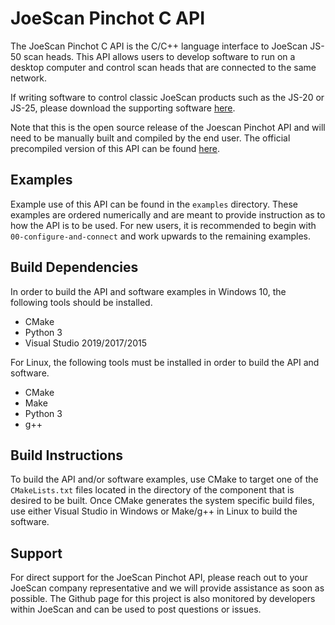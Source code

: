 # JoeScan Pinchot C API
The JoeScan Pinchot C API is the C/C++ language interface to JoeScan JS-50
scan heads. This API allows users to develop software to run on a desktop
computer and control scan heads that are connected to the same network.

If writing software to control classic JoeScan products such as the JS-20 or
JS-25, please download the supporting software
[here](help.joescan.com/display/ds/downloads).

Note that this is the open source release of the Joescan Pinchot API and will
need to be manually built and compiled by the end user. The official
precompiled version of this API can be found [here](api.joescan.com/release).

## Examples
Example use of this API can be found in the `examples` directory. These
examples are ordered numerically and are meant to provide instruction as to how
the API is to be used. For new users, it is recommended to begin with
`00-configure-and-connect` and work upwards to the remaining examples.

## Build Dependencies
In order to build the API and software examples in Windows 10, the following
tools should be installed.
- CMake
- Python 3
- Visual Studio 2019/2017/2015

For Linux, the following tools must be installed in order to build the API and
software.
- CMake
- Make
- Python 3
- g++

## Build Instructions
To build the API and/or software examples, use CMake to target one of the
`CMakeLists.txt` files located in the directory of the component that is
desired to be built. Once CMake generates the system specific build files, use
either Visual Studio in Windows or Make/g++ in Linux to build the software.

## Support
For direct support for the JoeScan Pinchot API, please reach out to your
JoeScan company representative and we will provide assistance as soon as
possible. The Github page for this project is also monitored by developers
within JoeScan and can be used to post questions or issues.
